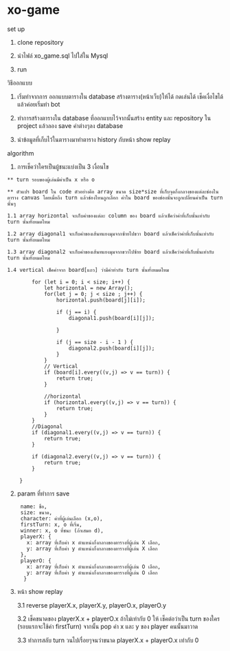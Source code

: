 # xo-game

set up
  1. clone repository
  
  3. นำไฟล์ xo_game.sql ไปใส่ใน Mysql
  
  5. run

วิธีออกแบบ 
  1. เริ่มทำจากการ ออกแบบตารางใน database สร้างตาราง(หน้าเว็บ)ให้ได้ กดเล่นได้ เช็คเงื่อไขได้ แล้วค่อยเริ่มทำ bot
  
  3. ทำการสร้างตารางใน database ที่ออกแบบไว้จากนั้นสร้าง entity และ repository ใน project แล้วลอง save ค่าต่างๆลง database
 
  5. นำข้อมูลที่เก็บไว้ในตารางมาทำตาราง history กับหน้า show replay
 
algorithm
  1. การเช็คว่าใครเป็นผู้ชนะแบ่งเป็น 3 เงื่อนไข
    
    ** turn รอบของผู้เล่นมีค่าเป็น x หรือ o
    
    ** ตัวแปร board ใน code ตัวอย่างคือ array ขนาด size*size ที่เก็บจุดกึ่งกลางของแต่ละช่องในตาราง canvas โดยเมื่อถึง turn แล้วช่องไหนถูกเลือก ค่าใน board ของช่องนั้นจะถูกเปลี่ยนค่าเป็น turn นั้นๆ
    
    1.1 array horizontal จะเก็บค่าของแต่ละ column ของ board แล้วเช็คว่าค่าที่เก็บนั้นเท่ากับ turn นั้นทั้งหมดไหม
    
    1.2 array diagonal1 จะเก็บค่าของเส้นทแยงมุมจากซ้ายไปขวา board แล้วเช็คว่าค่าที่เก็บนั้นเท่ากับ turn นั้นทั้งหมดไหม
    
    1.3 array diagonal2 จะเก็บค่าของเส้นทแยงมุมจากขวาไปซ้าย board แล้วเช็คว่าค่าที่เก็บนั้นเท่ากับ turn นั้นทั้งหมดไหม
    
    1.4 vertical เช็คค่าจาก board[แถว] ว่ามีค่าท่ากับ turn นั้นทั้งหมดไหม
    
            for (let i = 0; i < size; i++) {
                let horizontal = new Array();
                for(let j = 0; j < size ; j++) {
                    horizontal.push(board[j][i]);

                    if (j == i) {
                        diagonal1.push(board[i][j]);

                    }

                    if (j == size - i - 1 ) {
                        diagonal2.push(board[i][j]);
                    }
                }
                // Vertical
                if (board[i].every((v,j) => v == turn)) {
                    return true;
                }

                //horizontal
                if (horizontal.every((v,j) => v == turn)) {
                    return true;
                }
            }
            //Diagonal
            if (diagonal1.every((v,j) => v == turn)) {
                return true;
            }
           
            if (diagonal2.every((v,j) => v == turn)) {
                return true;
            }

        }
  
        
  2. param ที่ทำการ save 
 
          name: ชื่อ,
          size: ขนาด,
          character: ค่าที่ผู้เล่นเลือก (x,o),
          firstTurn: x, o ที่เริ่ม,
          winner: x, o ที่ชนะ (ถ้าเสมอ d),
          playerX: {
            x: array ที่เก็บค่า x ตำแหน่งกึ่งกลางของตารางที่ผู้เล่น X เลือก,
            y: array ที่เก็บค่า y ตำแหน่งกึ่งกลางของตารางที่ผู้เล่น X เลือก
          },
          playerO: {
            x: array ที่เก็บค่า x ตำแหน่งกึ่งกลางของตารางที่ผู้เล่น O เลือก,
            y: array ที่เก็บค่า y ตำแหน่งกึ่งกลางของตารางที่ผู้เล่น O เลือก
           }
    
  3. หน้า show replay
  
      3.1 reverse playerX.x, playerX.y, playerO.x, playerO.y
      
      3.2 เช็คขนาดของ playerX.x + playerO.x ถ้าไม่เท่ากับ 0 ให้ เช็คต่อว่าเป็น turn ของใคร (รอบแรกจะใช้ค่า firstTurn) จากนั้น pop ค่า x และ y ของ player คนนั้นมาวาด 
      
      3.3 ทำการสลับ turn วนไปเรื่อยๆจนว่าขนาด playerX.x + playerO.x เท่ากับ 0
    
    
  
